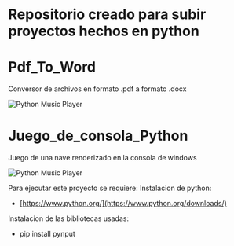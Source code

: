 # Repositorio creado para subir proyectos hechos en python
# Pdf_To_Word
Conversor de archivos en formato .pdf a formato .docx

![Python Music Player](https://github.com/Gonz007/Rar/blob/main/pdf_to_word.jpg)


# Juego_de_consola_Python
Juego de una nave renderizado en la consola de windows

![Python Music Player](https://github.com/Gonz007/Rar/blob/main/nave.png)


Para ejecutar este proyecto se requiere:
Instalacion de python:
- [https://www.python.org/](https://www.python.org/downloads/)

Instalacion de las bibliotecas usadas:
- pip install pynput
